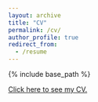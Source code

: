 ```yaml
---
layout: archive
title: "CV"
permalink: /cv/
author_profile: true
redirect_from:
  - /resume
---
```


{% include base_path %}

<a href="tolgabenzer.github.io/files/tolga_benzer_cv_git.pdf" target="_blank">Click here to see my CV.</a>


